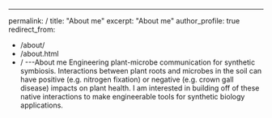 ---
permalink: /
title: "About me"
excerpt: "About me"
author_profile: true
redirect_from: 
  - /about/
  - /about.html
  - /
---About me Engineering plant-microbe communication for synthetic symbiosis. Interactions between plant roots and microbes in the soil can have positive (e.g. nitrogen fixation) or negative (e.g. crown gall disease) impacts on plant health. I am interested in building off of these native interactions to make engineerable tools for synthetic biology applications.



